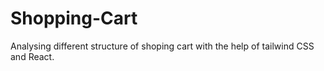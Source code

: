# Shopping-Cart
Analysing  different structure of shoping cart with the help of tailwind CSS and React.
